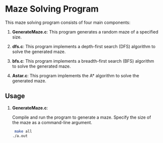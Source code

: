 # Maze Solving Program

This maze solving program consists of four main components:

1. **GenerateMaze.c**: This program generates a random maze of a specified size.

2. **dfs.c**: This program implements a depth-first search (DFS) algorithm to solve the generated maze.

3. **bfs.c**: This program implements a breadth-first search (BFS) algorithm to solve the generated maze.

4. **Astar.c**: This program implements the A* algorithm to solve the generated maze.

## Usage

1. **GenerateMaze.c**:

   Compile and run the program to generate a maze. Specify the size of the maze as a command-line argument.

   ```bash
    make all
   ./a.out
  
